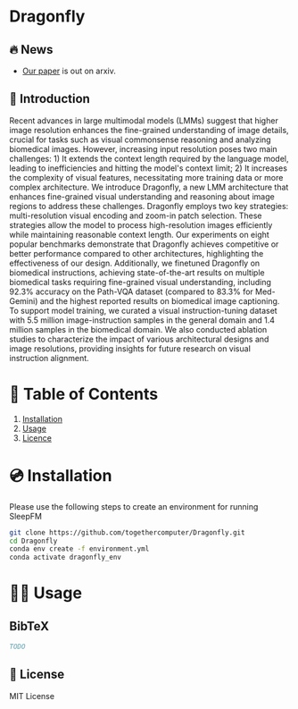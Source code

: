 # Dragonfly

## 🔥 News
- [Our paper](todo) is out on arxiv.

## 📖 Introduction
Recent advances in large multimodal models (LMMs) suggest that higher image resolution enhances the fine-grained understanding of image details, crucial for tasks such as visual commonsense reasoning and analyzing biomedical images. However, increasing input resolution poses two main challenges: 1) It extends the context length required by the language model, leading to inefficiencies and hitting the model's context limit; 2) It increases the complexity of visual features, necessitating more training data or more complex architecture. We introduce Dragonfly, a new LMM architecture that enhances fine-grained visual understanding and reasoning about image regions to address these challenges. Dragonfly employs two key strategies: multi-resolution visual encoding and zoom-in patch selection. These strategies allow the model to process high-resolution images efficiently while maintaining reasonable context length. Our experiments on eight popular benchmarks demonstrate that Dragonfly achieves competitive or better performance compared to other architectures, highlighting the effectiveness of our design. Additionally, we finetuned Dragonfly on biomedical instructions, achieving state-of-the-art results on multiple biomedical tasks requiring fine-grained visual understanding, including 92.3% accuracy on the Path-VQA dataset (compared to 83.3% for Med-Gemini) and the highest reported results on biomedical image captioning. To support model training, we curated a visual instruction-tuning dataset with 5.5 million image-instruction samples in the general domain and 1.4 million samples in the biomedical domain. We also conducted ablation studies to characterize the impact of various architectural designs and image resolutions, providing insights for future research on visual instruction alignment.


# 📖 Table of Contents
1. [Installation](#installation)
2. [Usage](#usage)
3. [Licence](#license)

<a name="installation"/>

# 💿 Installation

Please use the following steps to create an environment for running SleepFM

```bash
git clone https://github.com/togethercomputer/Dragonfly.git
cd Dragonfly
conda env create -f environment.yml
conda activate dragonfly_env
```


<a name="usage"/>

# 👩‍💻 Usage

## BibTeX

```bibtex
TODO
```

## 🪪 License

MIT License
